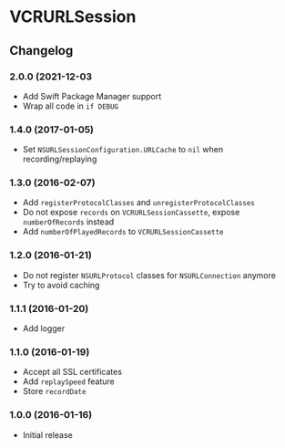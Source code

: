 # VCRURLSession

## Changelog

### 2.0.0 (2021-12-03

* Add Swift Package Manager support
* Wrap all code in `if DEBUG`

### 1.4.0 (2017-01-05)

* Set `NSURLSessionConfiguration.URLCache` to `nil` when recording/replaying

### 1.3.0 (2016-02-07)

* Add `registerProtocolClasses` and `unregisterProtocolClasses`
* Do not expose `records` on `VCRURLSessionCassette`, expose `numberOfRecords` instead
* Add `numberOfPlayedRecords` to `VCRURLSessionCassette`

### 1.2.0 (2016-01-21)

* Do not register `NSURLProtocol` classes for `NSURLConnection` anymore
* Try to avoid caching

### 1.1.1 (2016-01-20)

* Add logger

### 1.1.0 (2016-01-19)

* Accept all SSL certificates
* Add `replaySpeed` feature
* Store `recordDate`

### 1.0.0 (2016-01-16)

* Initial release
